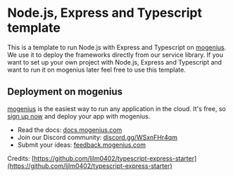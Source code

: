# Node.js, Express and Typescript template

This is a template to run Node.js with Express and Typescript on [mogenius](https://mogenius.com). We use it to deploy the frameworks directly from our service library. If you want to set up your own project with Node.js, Express and Typescript and want to run it on mogenius later feel free to use this template.

## Deployment on mogenius

[mogenius](https://mogenius.com) is the easiest way to run any application in the cloud. It's free, so [sign up now](https://studio.mogenius.com/user/registration) and deploy your app with mogenius.

- Read the docs: [docs.mogenius.com](https://docs.mogenius.com)
- Join our Discord community: [discord.gg/WSxnFHr4qm](https://discord.gg/WSxnFHr4qm)
- Submit your ideas: [feedback.mogenius.com](https://feedback.mogenius.com)

Credits: [https://github.com/ljlm0402/typescript-express-starter](https://github.com/ljlm0402/typescript-express-starter)
